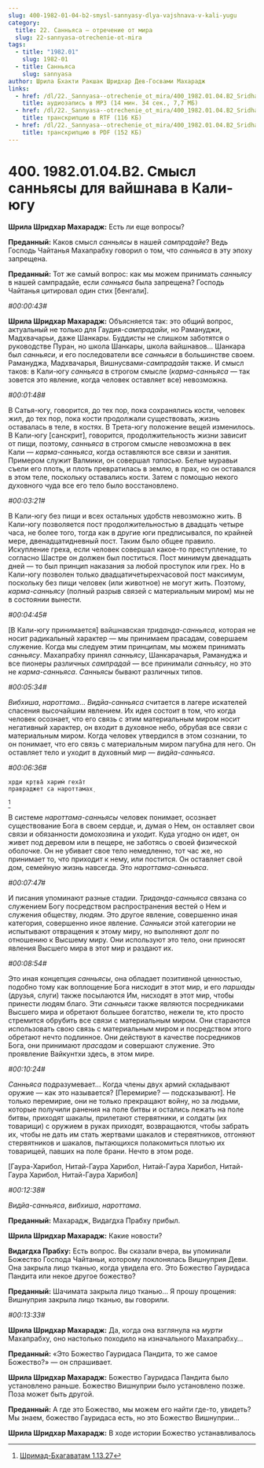 ```yaml
---
slug: 400-1982-01-04-b2-smysl-sannyasy-dlya-vajshnava-v-kali-yugu
category:
  title: 22. Санньяса — отречение от мира
  slug: 22-sannyasa-otrechenie-ot-mira
tags:
  - title: "1982.01"
    slug: 1982-01
  - title: Санньяса
    slug: sannyasa
author: Шрила Бхакти Ракшак Шридхар Дев-Госвами Махарадж
links:
  - href: /dl/22._Sannyasa--otrechenie_ot_mira/400_1982.01.04.B2_SridharMj_Smysl_sannyasy_dlya_vayshnava_v_Kali-yugu.mp3
    title: аудиозапись в MP3 (14 мин. 34 сек., 7,7 МБ)
  - href: /dl/22._Sannyasa--otrechenie_ot_mira/400_1982.01.04.B2_SridharMj_Smysl_sannyasy_dlya_vayshnava_v_Kali-yugu.rtf
    title: транскрипцию в RTF (116 КБ)
  - href: /dl/22._Sannyasa--otrechenie_ot_mira/400_1982.01.04.B2_SridharMj_Smysl_sannyasy_dlya_vayshnava_v_Kali-yugu.pdf
    title: транскрипцию в PDF (152 КБ)
---
```


# 400. 1982.01.04.B2. Смысл санньясы для вайшнава в Кали-югу

**Шрила Шридхар Махарадж:** Есть ли еще вопросы?

**Преданный:** Каков смысл *санньясы* в нашей *сампрадайе*? Ведь Господь Чайтанья Махапрабху говорил о том, что *санньяса* в эту эпоху запрещена.

**Преданный:** Тот же самый вопрос: как мы можем принимать *санньясу* в нашей сампрадайе, если *санньяса* была запрещена? Господь Чайтанья цитировал один стих [бенгали].

*#00:00:43#*

**Шрила Шридхар Махарадж:** Объясняется так: это общий вопрос, актуальный не только для Гаудия-*сампрадайи*, но Рамануджи, Мадхвачарьи, даже Шанкары. Буддисты не слишком заботятся о руководстве Пуран, но школа Шанкары, школа вайшнавов… Шанкара был *санньяси*, и его последователи все *санньяси* в большинстве своем. Рамануджа, Мадхвачарья, Вишнусвами-*сампрадайя* также. И смысл таков: в Кали-югу *санньяса* в строгом смысле (*карма-санньяса* — так зовется это явление, когда человек оставляет все) невозможна.

*#00:01:48#*

В Сатья-югу, говорится, до тех пор, пока сохранялись кости, человек жил, до тех пор, пока кости продолжали существовать, жизнь оставалась в теле, в костях. В Трета-югу положение вещей изменилось. В Кали-югу [санскрит], говорится, продолжительность жизни зависит от пищи, поэтому, *санньяса* в строгом смысле невозможна в век Кали — *карма-санньяса*, когда оставляются все связи и занятия. Примером служит Валмики, он совершал *тапасью*. Белые муравьи съели его плоть, и плоть превратилась в землю, в прах, но он оставался в этом теле, поскольку оставались кости. Затем с помощью некого духовного чуда все его тело было восстановлено.

*#00:03:21#*

В Кали-югу без пищи и всех остальных удобств невозможно жить. В Кали-югу позволяется пост продолжительностью в двадцать четыре часа, не более того, тогда как в другие юги предписывался, по крайней мере, двенадцатидневный пост. Таким было общее правило. Искупление греха, если человек совершал какое-то преступление, то согласно Шастре он должен был поститься. Пост минимум двенадцать дней — то был принцип наказания за любой проступок или грех. Но в Кали-югу позволен только двадцатичетырехчасовой пост максимум, поскольку без пищи человек (или животное) не могут жить. Поэтому, *карма-санньясу* (полный разрыв связей с материальным миром) мы не в состоянии вынести.

*#00:04:45#*

[В Кали-югу принимается] вайшнавская *триданда-санньяса*, которая не носит радикальный характер — мы принимаем прасадам, совершаем служение. Когда мы следуем этим принципам, мы можем принимать *санньясу*. Махапрабху принял *санньясу*, Шанкарачарья, Рамануджа и все пионеры различных *сампрадай* — все принимали *санньясу*, но это не *карма-санньяса*. *Санньясы* бывают различных типов.

*#00:05:34#*

*Вибхиша*, *нароттама*… *Видйа-санньяса* считается в лагере искателей спасения высочайшим явлением. Их идея состоит в том, что когда человек осознает, что его связь с этим материальным миром носит негативный характер, он входит в духовное небо, обрубая все связи с материальным миром. Когда человек утвердился в этом сознании, то он понимает, что его связь с материальным миром пагубна для него. Он оставляет тело и уходит в духовный мир — *видйа-санньяса*.

*#00:06:36#*

    хр̣ди кр̣тва̄ харим̇ геха̄т
    правраджет са нароттамах̣
[^_ftn1]

В системе *нароттама-санньясы* человек понимает, осознает существование Бога в своем сердце, и, думая о Нем, он оставляет свои связи и обязанности домохозяина и уходит. Куда угодно он идет, он живет под деревом или в пещере, не заботясь о своей физической оболочке. Он не убивает свое тело немедленно, тот час же, но принимает то, что приходит к нему, или постится. Он оставляет свой дом, семейную жизнь навсегда. Это *нароттама-санньяса*.

*#00:07:47#*

И писания упоминают разные стадии. *Триданда-санньяса* связана со служением Богу посредством распространения вестей о Нем и служения обществу, людям. Это другое явление, совершенно иная категория, совершенно иное явление. *Санньяси* этой категории не испытывают отвращения к этому миру, но выполняют долг по отношению к Высшему миру. Они используют это тело, они приносят явления Высшего мира в этот мир и раздают их.

*#00:08:54#*

Это иная концепция *санньясы*, она обладает позитивной ценностью, подобно тому как воплощение Бога нисходит в этот мир, и его *паршады* (друзья, слуги) также посылаются Им, нисходят в этот мир, чтобы принести людям благо. Эти *санньяси* также являются посредниками Высшего мира и обретают большее богатство, нежели те, кто просто стремится обрубить все связи с материальным миром. Они стараются использовать свою связь с материальным миром и посредством этого обретают нечто подлинное. Они действуют в качестве посредников Бога, они принимают *прасадам* и совершают служение. Это проявление Вайкунтхи здесь, в этом мире.

*#00:10:24#*

*Санньяса* подразумевает… Когда члены двух армий складывают оружие — как это называется? [Перемирие? — подсказывают]. Не только перемирие, они не только прекращают войну, но за людьми, которые получили ранения на поле битвы и остались лежать на поле битвы, приходят шакалы, прилетают стервятники, и солдаты (их товарищи) с оружием в руках приходят, возвращаются, чтобы забрать их, чтобы не дать им стать жертвами шакалов и стервятников, отгоняют стервятников и шакалов, пытающихся полакомиться плотью их товарищей, павших на поле брани. Нечто в этом роде.

[Гаура-Харибол, Нитай-Гаура Харибол, Нитай-Гаура Харибол, Нитай-Гаура Харибол, Нитай-Гаура Харибол]

*#00:12:38#*

*Видйа-санньяса*, *вибхиша*, *нароттама*.

**Преданный:** Махарадж, Видагдха Прабху прибыл.

**Шрила Шридхар Махарадж:** Какие новости?

**Видагдха Прабху:** Есть вопрос. Вы сказали вчера, вы упоминали Божество Господа Чайтаньи, которому поклонялась Вишнуприя Деви. Она закрыла лицо тканью, когда увидела его. Это Божество Гауридаса Пандита или некое другое божество?

**Преданный:** Шачимата закрыла лицо тканью… Я прошу прощения: Вишнуприя закрыла лицо тканью, вы говорили.

*#00:13:33#*

**Шрила Шридхар Махарадж:** Да, когда она взглянула на *мурти* Махапрабху, оно настолько походило на изначального Махапрабху…

**Преданный:** «Это Божество Гауридаса Пандита, то же самое Божество?» — он спрашивает.

**Шрила Шридхар Махарадж:** Божество Гауридаса Пандита было установлено раньше. Божество Вишнуприи было установлено позже. Поза может быть другой.

**Преданный:** А где это Божество, мы можем его найти где-то, увидеть? Мы знаем, божество Гауридаса есть, но это Божество Вишнуприи…

**Шрила Шридхар Махарадж:** В ходе истории Божество устанавливалось



[^_ftn1]: [Шримад-Бхагаватам 1.13.27](../notes/shrimad-bhagavatam/shrimad-bhagavatam-1-13-27.md)
